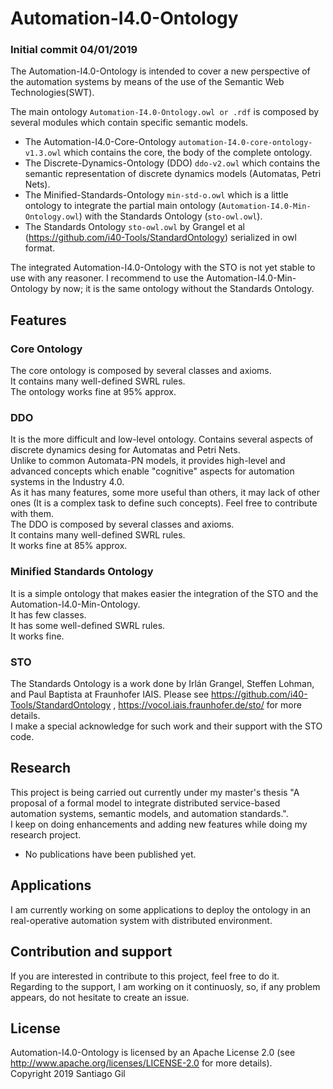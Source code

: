 # Automation-I4.0-Ontology
### Initial commit 04/01/2019
The Automation-I4.0-Ontology is intended to cover a new perspective of the automation systems by means of the use of the Semantic Web Technologies(SWT).

The main ontology `Automation-I4.0-Ontology.owl or .rdf` is composed by several modules which contain specific semantic models.
- The Automation-I4.0-Core-Ontology `automation-I4.0-core-ontology-v1.3.owl` which contains the core, the body of the complete ontology.
- The Discrete-Dynamics-Ontology (DDO) `ddo-v2.owl` which contains the semantic representation of discrete dynamics models (Automatas, Petri Nets).
- The Minified-Standards-Ontology `min-std-o.owl` which is a little ontology to integrate the partial main ontology (`Automation-I4.0-Min-Ontology.owl`) with the Standards Ontology (`sto-owl.owl`).
- The Standards Ontology `sto-owl.owl` by Grangel et al (https://github.com/i40-Tools/StandardOntology) serialized in owl format.

The integrated Automation-I4.0-Ontology with the STO is not yet stable to use with any reasoner. I recommend to use the Automation-I4.0-Min-Ontology by now; it is the same ontology without the Standards Ontology.

## Features

### Core Ontology
The core ontology is composed by several classes and axioms.  
It contains many well-defined SWRL rules.  
The ontology works fine at 95% approx.  

### DDO
It is the more difficult and low-level ontology. Contains several aspects of discrete dynamics desing for Automatas and Petri Nets.  
Unlike to common Automata-PN models, it provides high-level and advanced concepts which enable "cognitive" aspects for automation systems in the Industry 4.0.  
As it has many features, some more useful than others, it may lack of other ones (It is a complex task to define such concepts). Feel free to contribute with them.  
The DDO is composed by several classes and axioms.  
It contains many well-defined SWRL rules.  
It works fine at 85% approx.  

### Minified Standards Ontology
It is a simple ontology that makes easier the integration of the STO and the Automation-I4.0-Min-Ontology.  
It has few classes.  
It has some well-defined SWRL rules.  
It works fine.  

### STO
The Standards Ontology is a work done by Irlán Grangel, Steffen Lohman, and Paul Baptista at Fraunhofer IAIS. Please see https://github.com/i40-Tools/StandardOntology , https://vocol.iais.fraunhofer.de/sto/ for more details.  
I make a special acknowledge for such work and their support with the STO code.  


## Research
This project is being carried out currently under my master's thesis "A proposal of a formal model to integrate distributed service-based automation systems, semantic models, and automation standards.".  
I keep on doing enhancements and adding new features while doing my research project.  
- No publications have been published yet.


## Applications
I am currently working on some applications to deploy the ontology in an real-operative automation system with distributed environment.  

## Contribution and support
If you are interested in contribute to this project, feel free to do it.  
Regarding to the support, I am working on it continuosly, so, if any problem appears, do not hesitate to create an issue.  

## License
Automation-I4.0-Ontology is licensed by an Apache License 2.0 (see http://www.apache.org/licenses/LICENSE-2.0 for more details).  
Copyright 2019 Santiago Gil
